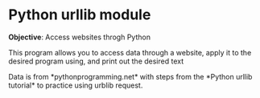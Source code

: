 # Python urllib module

**Objective**: Access websites throgh Python

<p> This program allows you to access data through a website, apply it 
to the desired program using, and print out the desired text </p>

<p> Data is from *pythonprogramming.net* with steps from the *Python urllib tutorial* 
to practice using urblib request.
